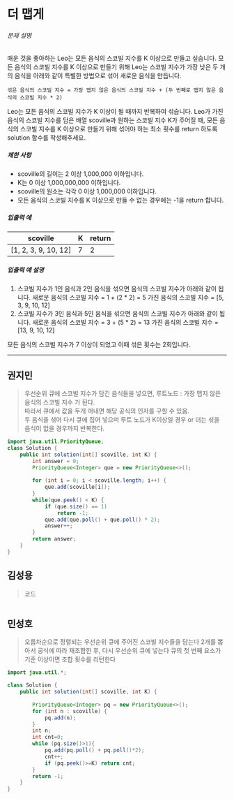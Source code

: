 # 더 맵게

###### 문제 설명

매운 것을 좋아하는 Leo는 모든 음식의 스코빌 지수를 K 이상으로 만들고 싶습니다. 모든 음식의 스코빌 지수를 K 이상으로 만들기 위해 Leo는 스코빌 지수가 가장 낮은 두 개의 음식을 아래와 같이 특별한 방법으로 섞어 새로운 음식을 만듭니다.

```
섞은 음식의 스코빌 지수 = 가장 맵지 않은 음식의 스코빌 지수 + (두 번째로 맵지 않은 음식의 스코빌 지수 * 2)
```

Leo는 모든 음식의 스코빌 지수가 K 이상이 될 때까지 반복하여 섞습니다.
Leo가 가진 음식의 스코빌 지수를 담은 배열 scoville과 원하는 스코빌 지수 K가 주어질 때, 모든 음식의 스코빌 지수를 K 이상으로 만들기 위해 섞어야 하는 최소 횟수를 return 하도록 solution 함수를 작성해주세요.

##### 제한 사항

- scoville의 길이는 2 이상 1,000,000 이하입니다.
- K는 0 이상 1,000,000,000 이하입니다.
- scoville의 원소는 각각 0 이상 1,000,000 이하입니다.
- 모든 음식의 스코빌 지수를 K 이상으로 만들 수 없는 경우에는 -1을 return 합니다.

##### 입출력 예

| scoville             | K    | return |
| -------------------- | ---- | ------ |
| [1, 2, 3, 9, 10, 12] | 7    | 2      |

##### 입출력 예 설명

1. 스코빌 지수가 1인 음식과 2인 음식을 섞으면 음식의 스코빌 지수가 아래와 같이 됩니다.
   새로운 음식의 스코빌 지수 = 1 + (2 * 2) = 5
   가진 음식의 스코빌 지수 = [5, 3, 9, 10, 12]
2. 스코빌 지수가 3인 음식과 5인 음식을 섞으면 음식의 스코빌 지수가 아래와 같이 됩니다.
   새로운 음식의 스코빌 지수 = 3 + (5 * 2) = 13
   가진 음식의 스코빌 지수 = [13, 9, 10, 12]

모든 음식의 스코빌 지수가 7 이상이 되었고 이때 섞은 횟수는 2회입니다.



---------------





## 권지민

> 우선순위 큐에 스코빌 지수가 담긴 음식들을 넣으면, 루트노드 : 가장 맵지 않은 음식의 스코빌 지수 가 된다.  
> 따라서 큐에서 값을 두개 꺼내면 해당 공식의 인자를 구할 수 있음.  
> 두 음식을 섞어 다시 큐에 집어 넣으며 루트 노드가 K이상일 경우 or 더는 섞을 음식이 없을 경우까지 반복한다.

```java
import java.util.PriorityQueue;
class Solution {
    public int solution(int[] scoville, int K) {
        int answer = 0;
        PriorityQueue<Integer> que = new PriorityQueue<>();
        
        for (int i = 0; i < scoville.length; i++) {
            que.add(scoville[i]);
        }
        while(que.peek() < K) {
            if (que.size() == 1)
                return -1;
            que.add(que.poll() + que.poll() * 2);
            answer++;
        }
        return answer;
    }
}
```





## 김성용

> 코드

```python

```





## 민성호

> 오름차순으로 정렬되는 우선순위 큐에 주어진 스코빌 지수들을 담는다
> 2개를 뽑아서 공식에 따라 재조합한 후, 다시 우선순위 큐에 넣는다
> 큐의 첫 번째 요소가 기준 이상이면 조합 횟수를 리턴한다

```java
import java.util.*;

class Solution {
    public int solution(int[] scoville, int K) {
        
        PriorityQueue<Integer> pq = new PriorityQueue<>();
        for (int n : scoville) {
            pq.add(n);
        }
        int n;
        int cnt=0;
        while (pq.size()>1){
            pq.add(pq.poll() + pq.poll()*2);
            cnt++;
            if (pq.peek()>=K) return cnt;
        }
        return -1;
    }
}
```
